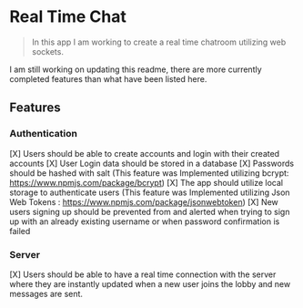 # Real Time Chat
> In this app I am working to create a real time chatroom utilizing web sockets.

I am still working on updating this readme, there are more currently completed features than what have been listed here.

## Features

### Authentication
[X] Users should be able to create accounts and login with their created accounts
[X] User Login data should be stored in a database
[X] Passwords should be hashed with salt 
(This feature was Implemented utilizing bcrypt: https://www.npmjs.com/package/bcrypt)
[X] The app should utilize local storage to authenticate users 
(This feature was Implemented utilizing Json Web Tokens : https://www.npmjs.com/package/jsonwebtoken)
[X] New users signing up should be prevented from and alerted when trying to sign up  with an already existing username or when password confirmation is failed

### Server
[X] Users should be able to have a real time connection with the server where they are instantly updated when a new user joins the lobby and new messages are sent.




